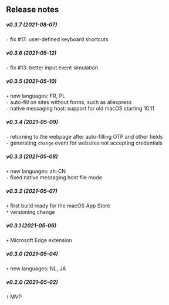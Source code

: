 Release notes
-------------
##### v0.3.7 (2021-08-07)
`-` fix #17: user-defined keyboard shortcuts

##### v0.3.6 (2021-05-12)
`-` fix #13: better input event simulation  

##### v0.3.5 (2021-05-10)
`+` new languages: FR, PL  
`-` auto-fill on sites without forms, such as aliexpress  
`-` native messaging host: support for old macOS starting 10.11  

##### v0.3.4 (2021-05-09)
`-` returning to the webpage after auto-filling OTP and other fields  
`-` generating `change` event for websites not accepting credentials  

##### v0.3.3 (2021-05-08)
`+` new languages: zh-CN  
`-` fixed native messaging host file mode  

##### v0.3.2 (2021-05-07)
`+` first build ready for the macOS App Store  
`*` versioning change  

##### v0.3.1 (2021-05-06)
`+` Microsoft Edge extension  

##### v0.3.0 (2021-05-04)
`+` new languages: NL, JA  

##### v0.2.0 (2021-05-02)
`!` MVP  
